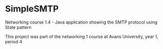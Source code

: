 # SimpleSMTP
Networking course 1.4 - Java application showing the SMTP protocol using State pattern

This project was part of the networking 1 course at Avans University, year 1, period 4
